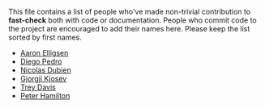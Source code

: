 This file contains a list of people who've made non-trivial contribution to **fast-check** both with code or documentation.
People who commit code to the project are encouraged to add their names here. Please keep the list sorted by first names.

- [Aaron Elligsen](https://github.com/hath995)
- [Diego Pedro](https://github/diegopedro94)
- [Nicolas Dubien](https://github.com/dubzzz)
- [Gjorgji Kjosev](https://github.com/spion)
- [Trey Davis](https://github.com/treydavis)
- [Peter Hamilton](https://github.com/hamiltop)
